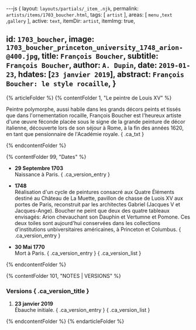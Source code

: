 ---js
{
layout:    `layouts/partials/_item_.njk`,
permalink: `artists/items/1703_boucher.html`,
tags:      [ `artist` ],
areas:     [ `menu` ,`text` ,`gallery` ],
active:    `text`,
itemDir:   `artist`,
itemImg:   true,

id:        `1703_boucher`,
image:     `1703_boucher_princeton_university_1748_arion-@400.jpg`,
title:     `François Boucher`,
subtitle:  `François Boucher`,
author:    `A. Dupin`,
date:      `2019-01-23`,
hdates:    [`23 janvier 2019`],
abstract:  `François Boucher: le style rocaille`,
}
---

[comment]: # (======== Article ========)

{% articleFolder %}
{% contentFolder 1, "Le peintre de Louis XV" %}

Peintre polymorphe, aussi habile dans les grands décors peints et tissés que dans l'ornementation rocaille, François Boucher est l'heureux artiste d'une œuvre féconde placée sous le signe de la grande peinture de décor italienne, découverte lors de son séjour à Rome, à la fin des années 1620, en tant que pensionnaire de l'Académie royale.  { .ca_txt }

{% endcontentFolder %}

{% contentFolder 99, "Dates" %}

+ **29 Septembre 1703**  
  Naissance à Paris. { .ca_version_entry }

+ **1748**  
  Réalisation d'un cycle de peintures consacré aux Quatre Éléments destiné au Château de La Muette, pavillon de chasse de Luois XV aux portes de Paris, reconstruit par les architectes Gabriel (Jacques V et Jacques-Ange). Boucher ne peint que deux des quatre tableaux envisagés: Arion chevauchant son Dauphin et Vertumne et Pomone. Ces deux toiles sont aujourd'hui conservées dans les collections d'institutions unbiversitaires américaines, à Princeton et Columbus. { .ca_version_entry }

+ **30 Mai 1770**  
  Mort à Paris.  { .ca_version_entry }
{ .ca_version_list }

{% endcontentFolder %}

[comment]: # (======== Footnotes ========)

{% contentFolder 101, "NOTES | VERSIONS" %}

[comment]: # (======== Historique ========)

### Versions { .ca_version_title }

1. **23 janvier 2019**  
  Ébauche initiale. { .ca_version_entry }
{ .ca_version_list }

{% endcontentFolder %}
{% endarticleFolder %}

